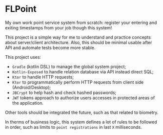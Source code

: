 # FLPoint

My own work point service system from scratch: register your entering and exiting timestamps from your job though this
system!

This project is a simple way for me to understand and practice concepts about server/client architecture. Also, this
should be minimal usable after API and automate tests become more stable.

This project uses:

- `Gradle` (kotlin DSL) to manage the global system project;
- `Kotlin-Exposed` to handle relation database via API instead direct SQL;
- `Ktor` to handle HTTP requests;
- `Ktor` to programmatically perform HTTP requests from client side (Android/Desktop);
- `JBCrypt` to help hash and check hashed passwords;
- `JWT` tokens approach to authorize users accesses in protected areas of the application.

Other tools should be integrated the future, such as that related to biometry.

In therms of business logic, this system defines a lot of rules to be followed in order, such as limits
to `point registrations` in last `X` milliseconds.